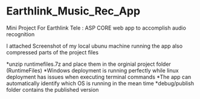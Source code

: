 # Earthlink_Music_Rec_App
Mini Project For Earthlink Tele : ASP CORE web app to accomplish audio recognition


I attached Screenshot of my local ubunu machine running the app 
also compressed parts of the project files

*unzip runtimefiles.7z and place them in the orginial project folder (RuntimeFiles)
*Windows deployment is running perfectly while linux deployment has issues when executing terminal commands 
*The app can automatically identify which OS is running in the mean time 
*debug/publish folder contains the published version
